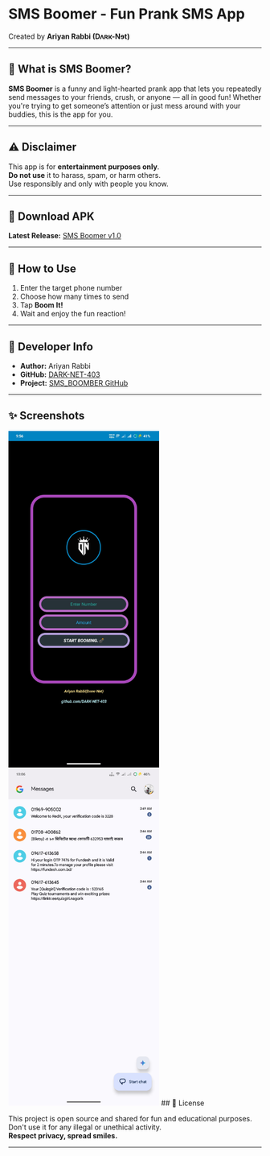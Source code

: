 # SMS Boomer - Fun Prank SMS App  
Created by **Ariyan Rabbi (Dʌʀĸ-Nɘt)**

---

## 🚀 What is SMS Boomer?

**SMS Boomer** is a funny and light-hearted prank app that lets you repeatedly send messages to your friends, crush, or anyone — all in good fun! Whether you're trying to get someone’s attention or just mess around with your buddies, this is the app for you.

---


## ⚠️ Disclaimer

This app is for **entertainment purposes only**.  
**Do not use** it to harass, spam, or harm others.  
Use responsibly and only with people you know.

---

## 📲 Download APK

**Latest Release:** [SMS Boomer v1.0](https://github.com/DARK-NET-403/SMS_BOOMBER/releases/download/v1.0/sms-boomer.apk)

---

## 🧠 How to Use

1. Enter the target phone number    
2. Choose how many times to send  
3. Tap **Boom It!**  
4. Wait and enjoy the fun reaction!

---

## 👤 Developer Info

- **Author:** Ariyan Rabbi  
- **GitHub:** [DARK-NET-403](https://github.com/DARK-NET-403)  
- **Project:** [SMS_BOOMBER GitHub](https://github.com/DARK-NET-403/SMS_BOOMBER)

---
## ✨ Screenshots
<img src="https://github.com/DARK-NET-403/SMS_BOOMBER/blob/main/Screenshot_20250511_095657.jpg?raw=true" width="300"/>
<img src="https://github.com/DARK-NET-403/SMS_BOOMBER/blob/main/Screenshot_20250511_100655.jpg?raw=true" width="300"/>
## 📄 License

This project is open source and shared for fun and educational purposes.  
Don't use it for any illegal or unethical activity.  
**Respect privacy, spread smiles.**

---
